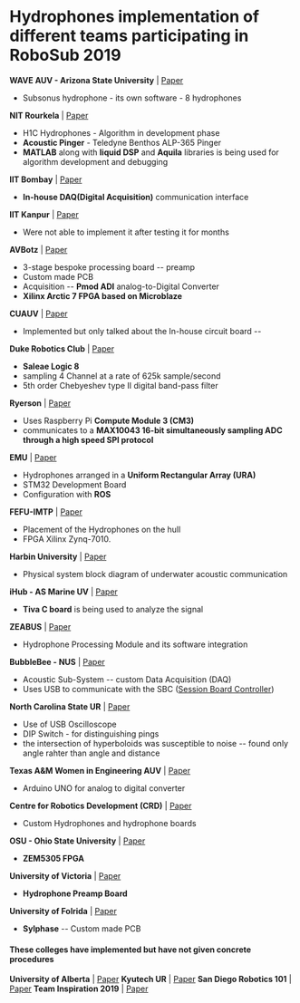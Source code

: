 # Hydrophones implementation of different teams participating in RoboSub 2019

**WAVE AUV - Arizona State University** | [Paper](https://robonation.org/app/uploads/sites/4/2019/10/ASU_RS19_TDR-1.pdf)
- Subsonus hydrophone - its own software - 8 hydrophones	

**NIT Rourkela** | [Paper](https://robonation.org/app/uploads/sites/4/2019/10/NITRourkela_RS19_TDR.pdf)
- H1C Hydrophones - Algorithm in development phase
- **Acoustic Pinger** - Teledyne Benthos ALP-365 Pinger 
-  **MATLAB** along with **liquid DSP** and **Aquila** libraries is being used for algorithm development and debugging

**IIT Bombay** | [Paper](https://robonation.org/app/uploads/sites/4/2019/10/IITB_RS19_TDR-min.pdf)
- **In-house DAQ(Digital Acquisition)** communication interface 

**IIT Kanpur** | [Paper](https://robonation.org/app/uploads/sites/4/2019/10/IITK_RS19_TDR.pdf)
- Were not able to implement it after testing it for months

**AVBotz** | [Paper](https://robonation.org/app/uploads/sites/4/2019/10/AmadorValleyHS_RS19_TDR-min.pdf)
- 3-stage  bespoke  processing board -- preamp
- Custom made PCB
- Acquisition -- **Pmod ADI** analog-to-Digital Converter
- **Xilinx Arctic 7 FPGA based on Microblaze**

**CUAUV** | [Paper](https://robonation.org/app/uploads/sites/4/2019/10/CUAUV_RS19_TDR.pdf)
- Implemented but only talked about the In-house circuit board -- 

**Duke Robotics Club** | [Paper](https://robonation.org/app/uploads/sites/4/2019/10/Duke_RS19_TDR.pdf)
- **Saleae Logic 8**
- sampling 4 Channel at a rate of 625k sample/second
- 5th order Chebyeshev type II digital band-pass filter

**Ryerson** | [Paper](https://robonation.org/app/uploads/sites/4/2019/10/Ryerson_RS19_TDR.pdf)
- Uses Raspberry Pi **Compute Module 3 (CM3)**
- communicates  to  a **MAX10043   16-bit   simultaneously   sampling ADC  through  a  high  speed  SPI  protocol**

**EMU** | [Paper](https://robonation.org/app/uploads/sites/4/2019/10/EMU_RS19_TDR.pdf)
- Hydrophones arranged in a **Uniform Rectangular Array (URA)**
- STM32 Development Board
- Configuration with **ROS**

**FEFU-IMTP** | [Paper](https://robonation.org/app/uploads/sites/4/2019/10/FEFU-IMTP_RS19_TDR.pdf)
- Placement of the Hydrophones on the hull
- FPGA Xilinx Zynq-7010. 

**Harbin University** | [Paper](https://robonation.org/app/uploads/sites/4/2019/10/HEU_RS19_TDR.pdf)
- Physical system block diagram of underwater acoustic communication

**iHub - AS Marine UV** | [Paper](https://robonation.org/app/uploads/sites/4/2019/10/iHub_RS19_TDR.pdf)
- **Tiva C board** is being used to analyze the signal

**ZEABUS** | [Paper](https://robonation.org/app/uploads/sites/4/2019/10/Kasetsart_RS19_TDR.pdf)
- Hydrophone Processing Module and its software integration

**BubbleBee - NUS** | [Paper](https://robonation.org/app/uploads/sites/4/2019/10/NUS_RS19_TDR.pdf)
- Acoustic Sub-System -- custom Data Acquisition (DAQ)
- Uses USB to communicate with the SBC ([Session Board Controller](https://en.wikipedia.org/wiki/Session_border_controller)) 

**North Carolina State UR** | [Paper](https://robonation.org/app/uploads/sites/4/2019/10/NCSU_RS19_TDR.pdf)
- Use of USB Oscilloscope
- DIP Switch - for distinguishing pings
- the intersection of hyperboloids was susceptible to noise -- found only angle rahter than angle and distance

**Texas A&M Women in Engineering AUV** | [Paper](https://robonation.org/app/uploads/sites/4/2019/10/TAMU_RS19_TDR.pdf)
- Arduino UNO for analog to digital converter

**Centre for Robotics Development (CRD)** | [Paper](https://robonation.org/app/uploads/sites/4/2019/10/Center-for-Robotics-Development_RS19_TDR.pdf)
- Custom Hydrophones and hydrophone boards

**OSU - Ohio State University** | [Paper](https://robonation.org/app/uploads/sites/4/2019/10/OSU_RS19_TDR.pdf)
- **ZEM5305 FPGA**

**University of Victoria** | [Paper](https://robonation.org/app/uploads/sites/4/2019/10/UVictoria_RS19_TDR.pdf)
- **Hydrophone Preamp Board**

**University of Folrida** | [Paper](https://robonation.org/app/uploads/sites/4/2019/10/UFlorida_RS19_TDR.pdf)
- **Sylphase** -- Custom made PCB

#### These colleges have implemented but have not given concrete procedures 
**University of Alberta** | [Paper](https://robonation.org/app/uploads/sites/4/2019/10/UAlberta_RS19_TDR.pdf)
**Kyutech UR** | [Paper](https://robonation.org/app/uploads/sites/4/2019/10/Kyutech_RS19_TDR.pdf)
**San Diego Robotics 101** | [Paper](https://robonation.org/app/uploads/sites/4/2019/10/SDCityCollege_RS19_TDR.pdf)
**Team Inspiration 2019** | [Paper](https://robonation.org/app/uploads/sites/4/2019/10/Team-Inspiration_RS19_TDR.pdf)
